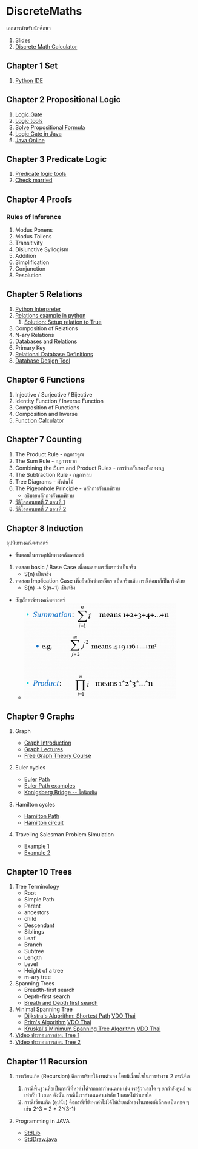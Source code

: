 # DiscreteMaths
เอกสารสำหรับนักศึกษา
1. [Slides](http://fivedots.coe.psu.ac.th/Software.coe/DiscreteMaths/Slides/)
1. [Discrete Math Calculator](https://www.mathcelebrity.com/lesplan.php?key=discrete)
## Chapter 1 Set
1. [Python IDE](https://www.onlinegdb.com/online_python_compiler)
## Chapter 2 Propositional Logic
1. [Logic Gate](https://academo.org/demos/logic-gate-simulator/)
1. [Logic tools](https://www.wolframalpha.com/examples/mathematics/discrete-mathematics/)
1. [Solve Propositional Formula](http://logictools.org/)
1. [Logic Gate in Java](http://fivedots.coe.psu.ac.th/Software.coe/DiscreteMaths/Code/Gate%20Logic/GateLogic.java)
1. [Java Online](https://www.jdoodle.com/online-java-compiler/)
## Chapter 3 Predicate Logic
1. [Predicate logic tools](https://www.umsu.de/trees/)
1. [Check married](file/married.js)
## Chapter 4 Proofs
### Rules of Inference
1. Modus Ponens
1. Modus Tollens
1. Transitivity
1. Disjunctive Syllogism
1. Addition
1. Simplification
1. Conjunction
1. Resolution
## Chapter 5 Relations
1. [Python Interpreter](https://www.programiz.com/python-programming/online-compiler/)
1. [Relations example in python](https://w3.cs.jmu.edu/mayfiecs/cs228/python/relations.py)
    1. [Solution: Setup relation to True](file/Relation.py)
1. Composition of Relations
1. N-ary Relations
1. Databases and Relations
1. Primary Key
1. [Relational Database Definitions](http://sot.swu.ac.th/portals/156/sot/cp342/lesson01/cs4t3.htm)
1. [Database Design Tool](https://www.quickdatabasediagrams.com/)
## Chapter 6 Functions
1. Injective / Surjective / Bijective
1. Identity Function / Inverse Function
1. Composition of Functions
1. Composition and Inverse
1. [Function Calculator](https://www.symbolab.com/solver)
## Chapter 7 Counting
1. The Product Rule - กฏการคูณ 
1. The Sum Rule - กฏการบวก
1. Combining the Sum and Product Rules - การร่วมกันของทั้งสองกฏ
1. The Subtraction Rule - กฏการลบ
1. Tree Diagrams - ผังต้นไม้
1. The Pigeonhole Principle - หลักการรังนกพิราบ
    * [อธิบายหลักการรังนกพิราบ](https://www.youtube.com/watch?v=4Dz4vNUxnZM)
1. [วีดีโอสอนบทที่ 7 ตอนที่ 1](https://youtu.be/Dxnw7RHaioY)
1. [วีดีโอสอนบทที่ 7 ตอนที่ 2](https://youtu.be/duKaNDDKNrQ)
## Chapter 8 Induction
อุปนัยทางคณิตศาสตร์ 
* ขั้นตอนในการอุปนัยทางคณิตศาสตร์
1. ทดสอบ basic / Base Case เพื่อทดสอบกรณีแรกว่าเป็นจริง
    * S(n) เป็นจริง 
1. ทดสอบ Implication Case เพื่อยืนยันว่ากรณีแรกเป็นจริงแล้ว กรณีต่อมาก็เป็นจริงด้วย
    * S(n) -> S(n+1) เป็นจริง
* สัญลักษณ์ทางคณิตศาสตร์
    * <img src="file/sum&production%20Pic.png" width = "400" hight="250">



## Chapter 9 Graphs
1. Graph
    * [Graph Introduction](https://www.youtube.com/watch?v=82zlRaRUsaY&t=60s)
    * [Graph Lectures](https://www.youtube.com/watch?v=S1Zwhz-MhCs&list=RDCMUCV8tyRakGZuXUwD-wYH1yGg&index=5)
    * [Free Graph Theory Course](https://www.tutorialspoint.com/graph_theory_algorithms/index.asp)
1. Euler cycles
    * [Euler Path](https://www.youtube.com/watch?v=ycRuO-u6rt8&list=PLAwxTw4SYaPk0SXKi0ARnhK5zhZcA4yDU&index=4)
    * [Euler Path examples](https://www.youtube.com/watch?v=Dx1lpbpSHwI&list=PLAwxTw4SYaPk0SXKi0ARnhK5zhZcA4yDU&index=5)
    * [Konigsberg Bridge -- โคนิกเบิค](https://www.youtube.com/watch?v=nZwSo4vfw6c)
1. Hamilton cycles
    * [Hamilton Path](https://www.youtube.com/watch?v=6QFSkhcHLiA)
    * [Hamilton circuit](https://www.youtube.com/watch?v=IADKmt_fXbM)

1. Traveling Salesman Problem Simulation
    * [Example 1](https://www.youtube.com/watch?v=SC5CX8drAtU)
    * [Example 2](https://www.youtube.com/watch?v=W-aAjd8_bUc)

## Chapter 10 Trees
1. Tree Terminology
    * Root
    * Simple Path
    * Parent
    * ancestors
    * child
    * Descendant
    * Siblings
    * Leaf
    * Branch
    * Subtree
    * Length
    * Level
    * Height of a tree
    * m-ary tree
1. Spanning Trees
    * Breadth-first search 
    * Depth-first search
    * [Breath and Depth first search](https://www.youtube.com/watch?v=bIA8HEEUxZI)
1. Minimal Spanning Tree
    * [Dijkstra's Algorithm: Shortest Path](https://www.youtube.com/watch?time_continue=7&v=gdmfOwyQlcI&feature=emb_logo) [VDO Thai](https://www.youtube.com/watch?v=bBkrRrrSX2M)
    * [Prim's Algorithm](https://www.youtube.com/watch?v=cplfcGZmX7I) [VDO Thai](https://www.youtube.com/watch?v=QTqs56rXg9U)
    * [Kruskal's Minimum Spanning Tree Algorithm](https://www.youtube.com/watch?v=71UQH7Pr9kU) [VDO Thai](https://www.youtube.com/watch?v=6TkX_sFOq5E)
1. [Video ประกอบการสอน Tree 1](https://youtu.be/rtrK50PvLyg)
1. [Video ประกอบการสอน Tree 2](https://youtu.be/6Qkxhy9LgKI)

## Chapter 11 Recursion
1. การเวียนเกิด (Recursion) คือการเรียกใช้งานตัวเอง โดยมีเงื่อนไขในการทำงาน 2 กรณีคือ
    1. กรณีพื้นฐานคือเป็นกรณีที่หาค่าได้จากการกำหนดค่า เช่น เรารู้ว่าเลขใด ๆ ยกกำลังศูนย์ จะเท่ากับ 1 เสมอ ดังนั้น กรณีนี้เรากำหนดค่าเท่ากับ 1 เสมอไม่ว่าเลขใด
    1. กรณีเวียนเกิด (อุปนัย) คือกรณีที่ยังหาค่าไม่ได้ให้เรียกตัวเองในเทอมที่เล็กลงเป็นทอด ๆ เช่น 2^3 = 2 * 2^(3-1) 

1. Programming in JAVA
    * [StdLib](https://introcs.cs.princeton.edu/java/stdlib/)
    * [StdDraw.java](https://introcs.cs.princeton.edu/java/stdlib/StdDraw.java.html)
